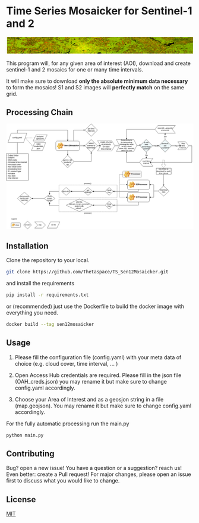 # Time Series Mosaicker for Sentinel-1 and 2 

![Germany - Poland](https://github.com/Thetaspace/TS_Sen12Mosaicker/blob/master/s1s2.gif?raw=true)

This program will, for any given area of interest (AOI), download and create sentinel-1 and 2 mosaics for one or many time intervals.

It will make sure to download **only the absolute minimum data necessary** to form the mosaics! S1 and S2 images will **perfectly match** on the same grid.

## Processing Chain

![Flowchart](https://github.com/Thetaspace/TS_Sen12Mosaicker/blob/master/ts_mosaicker.png?raw=true)


## Installation

Clone the repository to your local.

```bash
git clone https://github.com/Thetaspace/TS_Sen12Mosaicker.git
```
and install the requirements
```bash
pip install -r requirements.txt
```
or (recommended) just use the Dockerfile to build the docker image with everything you need.
```bash
docker build --tag sen12mosaicker
```

## Usage

1. Please fill the configuration file (config.yaml) with your meta data of choice (e.g. cloud cover, time interval, ... )

2. Open Access Hub credentials are required. Please fill in the json file (OAH_creds.json) you may rename it but make sure to change config.yaml accordingly.

3. Choose your Area of Interest and as a geosjon string in a file (map.geojson). You may rename it but make sure to change config.yaml accordingly.

For the fully automatic processing run the main.py

```bash
python main.py
```


## Contributing
Bug? open a new issue! You have a question or a suggestion? reach us! Even better:
create a Pull request! For major changes, please open an issue first to discuss what you would like to change.

## License
[MIT](https://choosealicense.com/licenses/mit/)
